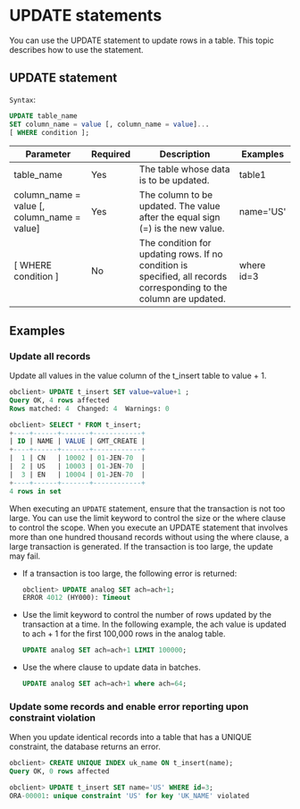 # UPDATE statements

You can use the UPDATE statement to update rows in a table. This topic describes how to use the statement.

## UPDATE statement

`Syntax`:

```sql
UPDATE table_name
SET column_name = value [, column_name = value]...
[ WHERE condition ];
```

| Parameter | Required | Description | Examples |
|-----------------------------------------------|------|-----------------------------------------|------------|
| table_name | Yes | The table whose data is to be updated. | table1 |
| column_name = value \[, column_name = value\] | Yes | The column to be updated. The value after the equal sign (=) is the new value. | name='US' |
| \[ WHERE condition \] | No | The condition for updating rows. If no condition is specified, all records corresponding to the column are updated.  | where id=3 |

## Examples

### Update all records

Update all values in the value column of the t_insert table to value + 1.

```sql
obclient> UPDATE t_insert SET value=value+1 ;
Query OK, 4 rows affected
Rows matched: 4  Changed: 4  Warnings: 0

obclient> SELECT * FROM t_insert;
+----+------+-------+------------+
| ID | NAME | VALUE | GMT_CREATE |
+----+------+-------+------------+
|  1 | CN   | 10002 | 01-JEN-70  |
|  2 | US   | 10003 | 01-JEN-70  |
|  3 | EN   | 10004 | 01-JEN-70  |
+----+------+-------+------------+
4 rows in set
```

When executing an `UPDATE` statement, ensure that the transaction is not too large. You can use the limit keyword to control the size or the where clause to control the scope. When you execute an UPDATE statement that involves more than one hundred thousand records without using the where clause, a large transaction is generated. If the transaction is too large, the update may fail.

* If a transaction is too large, the following error is returned:

   ```sql
   obclient> UPDATE analog SET ach=ach+1;
   ERROR 4012 (HY000): Timeout
   ```

* Use the limit keyword to control the number of rows updated by the transaction at a time. In the following example, the ach value is updated to ach + 1 for the first 100,000 rows in the analog table.

   ```sql
   UPDATE analog SET ach=ach+1 LIMIT 100000;
   ```

* Use the where clause to update data in batches.

   ```sql
   UPDATE analog SET ach=ach+1 where ach=64;
   ```

### Update some records and enable error reporting upon constraint violation

When you update identical records into a table that has a UNIQUE constraint, the database returns an error.

```sql
obclient> CREATE UNIQUE INDEX uk_name ON t_insert(name);
Query OK, 0 rows affected

obclient> UPDATE t_insert SET name='US' WHERE id=3;
ORA-00001: unique constraint 'US' for key 'UK_NAME' violated
```
